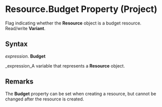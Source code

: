 
# Resource.Budget Property (Project)

Flag indicating whether the  **Resource** object is a budget resource. Read/write **Variant**.


## Syntax

 _expression_. **Budget**

 _expression_A variable that represents a  **Resource** object.


## Remarks

The  **Budget** property can be set when creating a resource, but cannot be changed after the resource is created.

